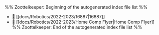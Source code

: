%% Zoottelkeeper: Beginning of the autogenerated index file list  %%
- 📄 [[docs/Robotics/2022-2023/16887|16887]]
- 📄 [[docs/Robotics/2022-2023/Home Comp Flyer|Home Comp Flyer]]
%% Zoottelkeeper: End of the autogenerated index file list  %%
